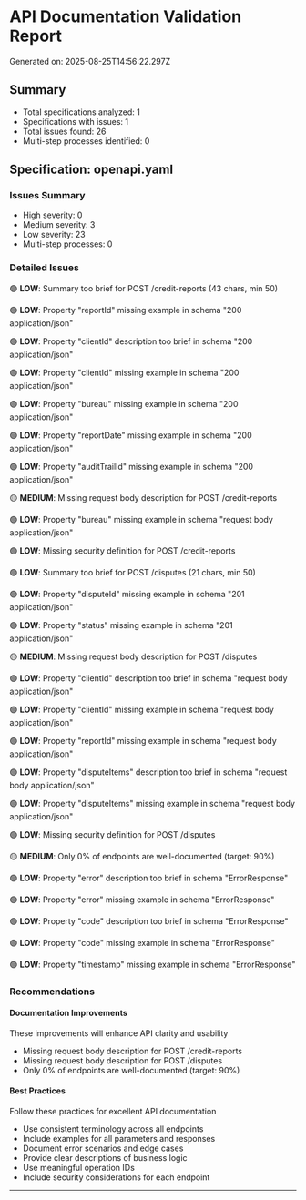 # API Documentation Validation Report

Generated on: 2025-08-25T14:56:22.297Z

## Summary

- Total specifications analyzed: 1
- Specifications with issues: 1
- Total issues found: 26
- Multi-step processes identified: 0

## Specification: openapi.yaml

### Issues Summary

- High severity: 0
- Medium severity: 3
- Low severity: 23
- Multi-step processes: 0

### Detailed Issues

🟢 **LOW**: Summary too brief for POST /credit-reports (43 chars, min 50)

🟢 **LOW**: Property "reportId" missing example in schema "200 application/json"

🟢 **LOW**: Property "clientId" description too brief in schema "200 application/json"

🟢 **LOW**: Property "clientId" missing example in schema "200 application/json"

🟢 **LOW**: Property "bureau" missing example in schema "200 application/json"

🟢 **LOW**: Property "reportDate" missing example in schema "200 application/json"

🟢 **LOW**: Property "auditTrailId" missing example in schema "200 application/json"

🟡 **MEDIUM**: Missing request body description for POST /credit-reports

🟢 **LOW**: Property "bureau" missing example in schema "request body application/json"

🟢 **LOW**: Missing security definition for POST /credit-reports

🟢 **LOW**: Summary too brief for POST /disputes (21 chars, min 50)

🟢 **LOW**: Property "disputeId" missing example in schema "201 application/json"

🟢 **LOW**: Property "status" missing example in schema "201 application/json"

🟡 **MEDIUM**: Missing request body description for POST /disputes

🟢 **LOW**: Property "clientId" description too brief in schema "request body application/json"

🟢 **LOW**: Property "clientId" missing example in schema "request body application/json"

🟢 **LOW**: Property "reportId" missing example in schema "request body application/json"

🟢 **LOW**: Property "disputeItems" description too brief in schema "request body application/json"

🟢 **LOW**: Property "disputeItems" missing example in schema "request body application/json"

🟢 **LOW**: Missing security definition for POST /disputes

🟡 **MEDIUM**: Only 0% of endpoints are well-documented (target: 90%)

🟢 **LOW**: Property "error" description too brief in schema "ErrorResponse"

🟢 **LOW**: Property "error" missing example in schema "ErrorResponse"

🟢 **LOW**: Property "code" description too brief in schema "ErrorResponse"

🟢 **LOW**: Property "code" missing example in schema "ErrorResponse"

🟢 **LOW**: Property "timestamp" missing example in schema "ErrorResponse"

### Recommendations

#### Documentation Improvements
These improvements will enhance API clarity and usability

- Missing request body description for POST /credit-reports
- Missing request body description for POST /disputes
- Only 0% of endpoints are well-documented (target: 90%)

#### Best Practices
Follow these practices for excellent API documentation

- Use consistent terminology across all endpoints
- Include examples for all parameters and responses
- Document error scenarios and edge cases
- Provide clear descriptions of business logic
- Use meaningful operation IDs
- Include security considerations for each endpoint

---

